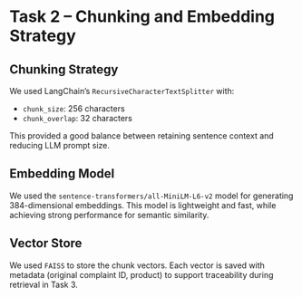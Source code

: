 # Task 2 – Chunking and Embedding Strategy

## Chunking Strategy

We used LangChain’s `RecursiveCharacterTextSplitter` with:

- `chunk_size`: 256 characters
- `chunk_overlap`: 32 characters

This provided a good balance between retaining sentence context and reducing LLM prompt size.

## Embedding Model

We used the `sentence-transformers/all-MiniLM-L6-v2` model for generating 384-dimensional embeddings. This model is lightweight and fast, while achieving strong performance for semantic similarity.

## Vector Store

We used `FAISS` to store the chunk vectors. Each vector is saved with metadata (original complaint ID, product) to support traceability during retrieval in Task 3.

